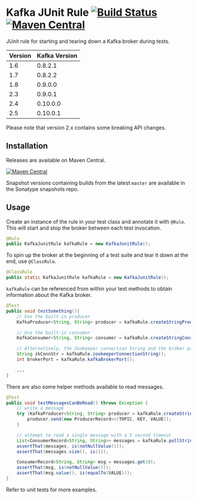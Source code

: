 Kafka JUnit Rule [![Build Status](https://travis-ci.org/charithe/kafka-junit.svg?branch=master)](https://travis-ci.org/charithe/kafka-junit) [![Maven Central](https://maven-badges.herokuapp.com/maven-central/com.github.charithe/kafka-junit/badge.svg)](https://maven-badges.herokuapp.com/maven-central/com.github.charithe/kafka-junit)
=================

JUnit rule for starting and tearing down a Kafka broker during tests.

Version | Kafka Version 
--------|---------------
1.6     | 0.8.2.1       
1.7     | 0.8.2.2       
1.8     | 0.9.0.0  
2.3     | 0.9.0.1
2.4     | 0.10.0.0
2.5     | 0.10.0.1


Please note that version 2.x contains some breaking API changes.

Installation
-------------

Releases are available on Maven Central.

[![Maven Central](https://maven-badges.herokuapp.com/maven-central/com.github.charithe/kafka-junit/badge.svg)](https://maven-badges.herokuapp.com/maven-central/com.github.charithe/kafka-junit)


Snapshot versions containing builds from the latest `master` are available in the Sonatype snapshots repo.

Usage
------

Create an instance of the rule in your test class and annotate it with `@Rule`. This will start and stop the
broker between each test invocation.

 ```java
 @Rule
 public KafkaJunitRule kafkaRule = new KafkaJunitRule();
 ```


 To spin up the broker at the beginning of a test suite and tear it down at the end, use `@ClassRule`.

 ```java
 @ClassRule
 public static KafkaJunitRule kafkaRule = new KafkaJunitRule();
 ```



`kafkaRule` can be referenced from within your test methods to obtain information about the Kafka broker.

```java
@Test
public void testSomething(){
    // Use the built-in producer
    KafkaProducer<String, String> producer = kafkaRule.createStringProducer();

    // Use the built-in consumer 
    KafkaConsumer<String, String> consumer = kafkaRule.createStringConsumer();

    // Alternatively, the Zookeeper connection String and the broker port can be retrieved to generate your own config
    String zkConnStr = kafkaRule.zookeeperConnectionString();
    int brokerPort = kafkaRule.kafkaBrokerPort();

    ...
}
```



There are also some helper methods available to read messages. 

```java
@Test
public void testMessagesCanBeRead() throws Exception {
    // write a message 
    try (KafkaProducer<String, String> producer = kafkaRule.createStringProducer()) {
        producer.send(new ProducerRecord<>(TOPIC, KEY, VALUE));
    }

    // attempt to read a single message with a 5 second timeout
    List<ConsumerRecord<String, String>> messages = kafkaRule.pollStringMessages(TOPIC, 1).get(5, TimeUnit.SECONDS);
    assertThat(messages, is(notNullValue()));
    assertThat(messages.size(), is(1));

    ConsumerRecord<String, String> msg = messages.get(0);
    assertThat(msg, is(notNullValue()));
    assertThat(msg.value(), is(equalTo(VALUE)));
}
```

Refer to unit tests for more examples.
